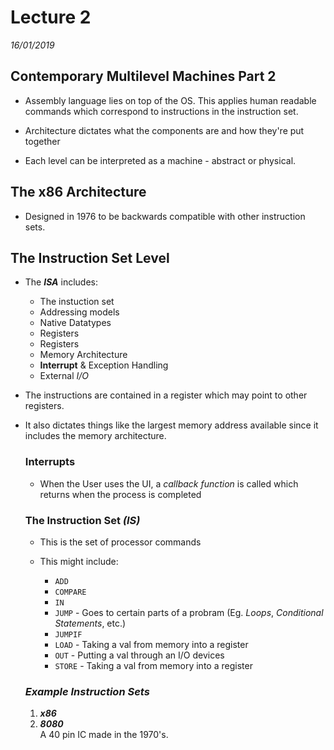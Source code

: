 # Lecture 2
*16/01/2019*


## Contemporary Multilevel Machines Part 2
- Assembly language lies on top of the OS. This applies human readable commands which correspond to instructions in the instruction set.

- Architecture dictates what the components are and how they're put together

- Each level can be interpreted as a machine - abstract or physical.

## The **x86** Architecture
- Designed in 1976 to be backwards compatible with other instruction sets.

## The **Instruction Set Level**  
- The **_ISA_** includes:  
    - The instuction set
    - Addressing models
    - Native Datatypes
    - Registers
    - Registers
    - Memory Architecture
    - **Interrupt** & Exception Handling
    - External *I/O*

- The instructions are contained in a register which may point to other registers.

- It also dictates things like the largest memory address available since it includes the memory architecture.

    ### Interrupts
    - When the User uses the UI, a *callback function* is called which returns when the process is completed

    ### **The Instruction Se**t *(IS)*
    - This is the set of processor commands

    - This might include:
        - `ADD`
        - `COMPARE`
        - `IN`
        - `JUMP` - Goes to certain parts of a probram (Eg. *Loops*, *Conditional Statements*, etc.)
        - `JUMPIF`
        - `LOAD` - Taking a val from memory into a register
        - `OUT` - Putting a val through an I/O devices
        - `STORE` - Taking a val from memory into a register

    ### *_Example Instruction Sets_*

    1. **_x86_**
    2. **_8080_**  
        A 40 pin IC made in the 1970's.
